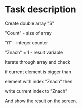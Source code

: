 # Task description

Create double array "S"  

"Count" - size of array  

"i1" - integer counter  

"Znach" = 1 - result variable  

Iterate through array and check  

if current element is bigger than  

element with index "Znach" then  

write current index to "Znach" 

And show the result on the screen.